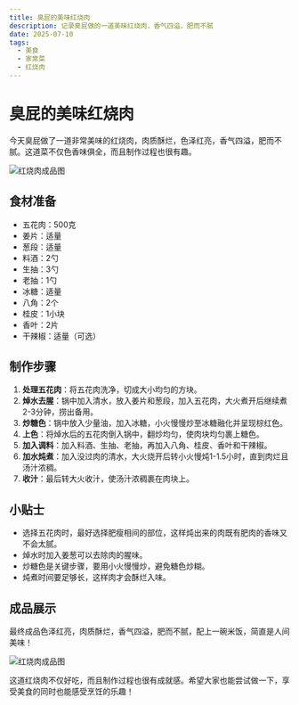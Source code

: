 ```yaml
---
title: 臭屁的美味红烧肉
description: 记录臭屁做的一道美味红烧肉，香气四溢，肥而不腻
date: 2025-07-10
tags:
  - 美食
  - 家常菜
  - 红烧肉
---
```


# 臭屁的美味红烧肉

今天臭屁做了一道非常美味的红烧肉，肉质酥烂，色泽红亮，香气四溢，肥而不腻。这道菜不仅色香味俱全，而且制作过程也很有趣。

![红烧肉成品图](https://img-bed.yuanquanke.cn/img/blog/168361752137807_.pic.jpg)

## 食材准备

- 五花肉：500克
- 姜片：适量
- 葱段：适量
- 料酒：2勺
- 生抽：3勺
- 老抽：1勺
- 冰糖：适量
- 八角：2个
- 桂皮：1小块
- 香叶：2片
- 干辣椒：适量（可选）

## 制作步骤

1. **处理五花肉**：将五花肉洗净，切成大小均匀的方块。
2. **焯水去腥**：锅中加入清水，放入姜片和葱段，加入五花肉，大火煮开后继续煮2-3分钟，捞出备用。
3. **炒糖色**：锅中放入少量油，加入冰糖，小火慢慢炒至冰糖融化并呈现棕红色。
4. **上色**：将焯水后的五花肉倒入锅中，翻炒均匀，使肉块均匀裹上糖色。
5. **加入调料**：加入料酒、生抽、老抽，再加入八角、桂皮、香叶和干辣椒。
6. **加水炖煮**：加入没过肉的清水，大火烧开后转小火慢炖1-1.5小时，直到肉烂且汤汁浓稠。
7. **收汁**：最后转大火收汁，使汤汁浓稠裹在肉块上。

## 小贴士

- 选择五花肉时，最好选择肥瘦相间的部位，这样炖出来的肉既有肥肉的香味又不会太腻。
- 焯水时加入姜葱可以去除肉的腥味。
- 炒糖色是关键步骤，要用小火慢慢炒，避免糖色炒糊。
- 炖煮时间要足够长，这样肉才会酥烂入味。

## 成品展示

最终成品色泽红亮，肉质酥烂，香气四溢，肥而不腻，配上一碗米饭，简直是人间美味！

![红烧肉成品图](https://img-bed.yuanquanke.cn/img/blog/168361752137807_.pic.jpg)

这道红烧肉不仅好吃，而且制作过程也很有成就感。希望大家也能尝试做一下，享受美食的同时也能感受烹饪的乐趣！